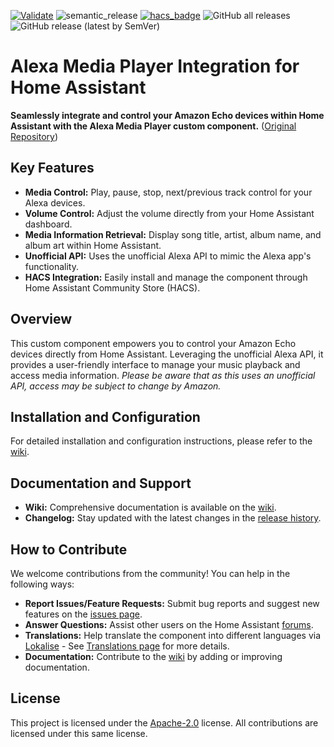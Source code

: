 [![Validate](https://github.com/alandtse/alexa_media_player/actions/workflows/validate.yaml/badge.svg)](https://github.com/alandtse/alexa_media_player/actions/workflows/validate.yaml)
![semantic_release](https://github.com/alandtse/alexa_media_player/workflows/semantic_release/badge.svg)
[![hacs_badge](https://img.shields.io/badge/HACS-Default-orange.svg)](https://github.com/hacs/integration)
![GitHub all releases](https://img.shields.io/github/downloads/alandtse/alexa_media_player/total)
![GitHub release (latest by SemVer)](https://img.shields.io/github/downloads/alandtse/alexa_media_player/latest/total)

# Alexa Media Player Integration for Home Assistant

**Seamlessly integrate and control your Amazon Echo devices within Home Assistant with the Alexa Media Player custom component.** ([Original Repository](https://github.com/alandtse/alexa_media_player))

## Key Features

*   **Media Control:** Play, pause, stop, next/previous track control for your Alexa devices.
*   **Volume Control:** Adjust the volume directly from your Home Assistant dashboard.
*   **Media Information Retrieval:** Display song title, artist, album name, and album art within Home Assistant.
*   **Unofficial API:** Uses the unofficial Alexa API to mimic the Alexa app's functionality.
*   **HACS Integration:** Easily install and manage the component through Home Assistant Community Store (HACS).

## Overview

This custom component empowers you to control your Amazon Echo devices directly from Home Assistant. Leveraging the unofficial Alexa API, it provides a user-friendly interface to manage your music playback and access media information. *Please be aware that as this uses an unofficial API, access may be subject to change by Amazon.*

## Installation and Configuration

For detailed installation and configuration instructions, please refer to the [wiki](https://github.com/alandtse/alexa_media_player/wiki/Configuration).

## Documentation and Support

*   **Wiki:** Comprehensive documentation is available on the [wiki](https://github.com/alandtse/alexa_media_player/wiki).
*   **Changelog:** Stay updated with the latest changes in the [release history](https://github.com/alandtse/alexa_media_player/releases).

## How to Contribute

We welcome contributions from the community! You can help in the following ways:

*   **Report Issues/Feature Requests:** Submit bug reports and suggest new features on the [issues page](https://github.com/alandtse/alexa_media_player/issues).
*   **Answer Questions:** Assist other users on the Home Assistant [forums](https://community.home-assistant.io/t/echo-devices-alexa-as-media-player-testers-needed/58639).
*   **Translations:** Help translate the component into different languages via [Lokalise](https://app.lokalise.com/project/465185555eee18dd537ca6.39714580/) - See [Translations page](https://github.com/alandtse/alexa_media_player/wiki/Translations) for more details.
*   **Documentation:** Contribute to the [wiki](https://github.com/alandtse/alexa_media_player/wiki) by adding or improving documentation.

## License

This project is licensed under the [Apache-2.0](LICENSE) license. All contributions are licensed under this same license.